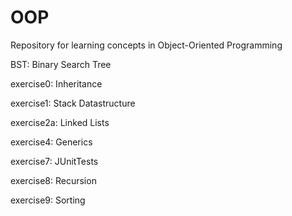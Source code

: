 # OOP

Repository for learning concepts in Object-Oriented Programming



BST: Binary Search Tree



exercise0: Inheritance

exercise1: Stack Datastructure

exercise2a: Linked Lists

exercise4: Generics

exercise7: JUnitTests

exercise8: Recursion

exercise9: Sorting


